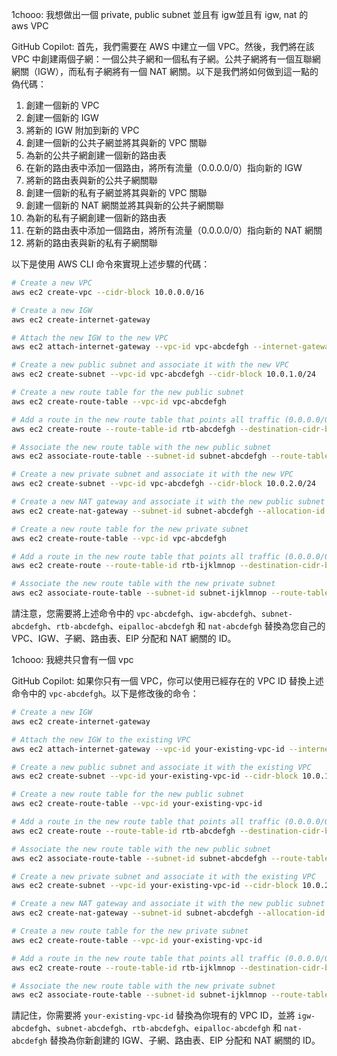 1chooo: 我想做出一個 private, public subnet 並且有 igw並且有 igw, nat 的 aws VPC

GitHub Copilot: 首先，我們需要在 AWS 中建立一個 VPC。然後，我們將在該 VPC 中創建兩個子網：一個公共子網和一個私有子網。公共子網將有一個互聯網網關（IGW），而私有子網將有一個 NAT 網關。以下是我們將如何做到這一點的偽代碼：

1. 創建一個新的 VPC
2. 創建一個新的 IGW
3. 將新的 IGW 附加到新的 VPC
4. 創建一個新的公共子網並將其與新的 VPC 關聯
5. 為新的公共子網創建一個新的路由表
6. 在新的路由表中添加一個路由，將所有流量（0.0.0.0/0）指向新的 IGW
7. 將新的路由表與新的公共子網關聯
8. 創建一個新的私有子網並將其與新的 VPC 關聯
9. 創建一個新的 NAT 網關並將其與新的公共子網關聯
10. 為新的私有子網創建一個新的路由表
11. 在新的路由表中添加一個路由，將所有流量（0.0.0.0/0）指向新的 NAT 網關
12. 將新的路由表與新的私有子網關聯

以下是使用 AWS CLI 命令來實現上述步驟的代碼：

```bash
# Create a new VPC
aws ec2 create-vpc --cidr-block 10.0.0.0/16

# Create a new IGW
aws ec2 create-internet-gateway

# Attach the new IGW to the new VPC
aws ec2 attach-internet-gateway --vpc-id vpc-abcdefgh --internet-gateway-id igw-abcdefgh

# Create a new public subnet and associate it with the new VPC
aws ec2 create-subnet --vpc-id vpc-abcdefgh --cidr-block 10.0.1.0/24

# Create a new route table for the new public subnet
aws ec2 create-route-table --vpc-id vpc-abcdefgh

# Add a route in the new route table that points all traffic (0.0.0.0/0) to the new IGW
aws ec2 create-route --route-table-id rtb-abcdefgh --destination-cidr-block 0.0.0.0/0 --gateway-id igw-abcdefgh

# Associate the new route table with the new public subnet
aws ec2 associate-route-table --subnet-id subnet-abcdefgh --route-table-id rtb-abcdefgh

# Create a new private subnet and associate it with the new VPC
aws ec2 create-subnet --vpc-id vpc-abcdefgh --cidr-block 10.0.2.0/24

# Create a new NAT gateway and associate it with the new public subnet
aws ec2 create-nat-gateway --subnet-id subnet-abcdefgh --allocation-id eipalloc-abcdefgh

# Create a new route table for the new private subnet
aws ec2 create-route-table --vpc-id vpc-abcdefgh

# Add a route in the new route table that points all traffic (0.0.0.0/0) to the new NAT gateway
aws ec2 create-route --route-table-id rtb-ijklmnop --destination-cidr-block 0.0.0.0/0 --gateway-id nat-abcdefgh

# Associate the new route table with the new private subnet
aws ec2 associate-route-table --subnet-id subnet-ijklmnop --route-table-id rtb-ijklmnop
```

請注意，您需要將上述命令中的 `vpc-abcdefgh`、`igw-abcdefgh`、`subnet-abcdefgh`、`rtb-abcdefgh`、`eipalloc-abcdefgh` 和 `nat-abcdefgh` 替換為您自己的 VPC、IGW、子網、路由表、EIP 分配和 NAT 網關的 ID。

1chooo: 我總共只會有一個 vpc

GitHub Copilot: 如果你只有一個 VPC，你可以使用已經存在的 VPC ID 替換上述命令中的 `vpc-abcdefgh`。以下是修改後的命令：

```bash
# Create a new IGW
aws ec2 create-internet-gateway

# Attach the new IGW to the existing VPC
aws ec2 attach-internet-gateway --vpc-id your-existing-vpc-id --internet-gateway-id igw-abcdefgh

# Create a new public subnet and associate it with the existing VPC
aws ec2 create-subnet --vpc-id your-existing-vpc-id --cidr-block 10.0.1.0/24

# Create a new route table for the new public subnet
aws ec2 create-route-table --vpc-id your-existing-vpc-id

# Add a route in the new route table that points all traffic (0.0.0.0/0) to the new IGW
aws ec2 create-route --route-table-id rtb-abcdefgh --destination-cidr-block 0.0.0.0/0 --gateway-id igw-abcdefgh

# Associate the new route table with the new public subnet
aws ec2 associate-route-table --subnet-id subnet-abcdefgh --route-table-id rtb-abcdefgh

# Create a new private subnet and associate it with the existing VPC
aws ec2 create-subnet --vpc-id your-existing-vpc-id --cidr-block 10.0.2.0/24

# Create a new NAT gateway and associate it with the new public subnet
aws ec2 create-nat-gateway --subnet-id subnet-abcdefgh --allocation-id eipalloc-abcdefgh

# Create a new route table for the new private subnet
aws ec2 create-route-table --vpc-id your-existing-vpc-id

# Add a route in the new route table that points all traffic (0.0.0.0/0) to the new NAT gateway
aws ec2 create-route --route-table-id rtb-ijklmnop --destination-cidr-block 0.0.0.0/0 --gateway-id nat-abcdefgh

# Associate the new route table with the new private subnet
aws ec2 associate-route-table --subnet-id subnet-ijklmnop --route-table-id rtb-ijklmnop
```

請記住，你需要將 `your-existing-vpc-id` 替換為你現有的 VPC ID，並將 `igw-abcdefgh`、`subnet-abcdefgh`、`rtb-abcdefgh`、`eipalloc-abcdefgh` 和 `nat-abcdefgh` 替換為你新創建的 IGW、子網、路由表、EIP 分配和 NAT 網關的 ID。


